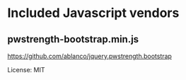 Included Javascript vendors
===========================

pwstrength-bootstrap.min.js
---------------------------
https://github.com/ablanco/jquery.pwstrength.bootstrap

License: MIT
